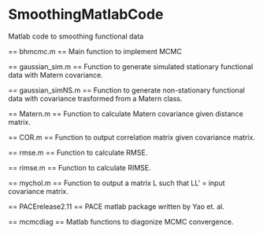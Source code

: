 SmoothingMatlabCode
===================

Matlab code to smoothing functional data

== bhmcmc.m ==
Main function to implement MCMC

== gaussian_sim.m ==
Function to generate simulated stationary functional data with Matern covariance.

== gaussian_simNS.m ==
Function to generate non-stationary functional data with covariance trasformed from a Matern class.

== Matern.m ==
Function to calculate Matern covariance given distance matrix.

== COR.m ==
Function to output correlation matrix given covariance matrix.

== rmse.m ==
Function to calculate RMSE.

== rimse.m ==
Function to calculate RIMSE.

== mychol.m == 
Function to output a matrix L such that LL' = input covariance matrix.

== PACErelease2.11 ==
PACE matlab package written by Yao et. al. 

== mcmcdiag ==
Matlab functions to diagonize MCMC convergence.

